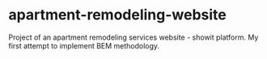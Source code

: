 # apartment-remodeling-website
Project of an apartment remodeling services website - showit platform.
My first attempt to implement BEM methodology.
